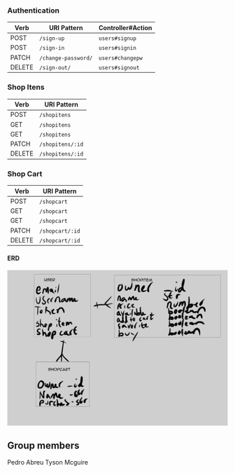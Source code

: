 ### Authentication

| Verb   | URI Pattern            | Controller#Action |
|--------|------------------------|-------------------|
| POST   | `/sign-up`             | `users#signup`    |
| POST   | `/sign-in`             | `users#signin`    |
| PATCH  | `/change-password/` | `users#changepw`  |
| DELETE | `/sign-out/`        | `users#signout`   |


### Shop Itens
| Verb   | URI Pattern            | 
|--------|------------------------|
| POST   | `/shopitens`            |
| GET   | `/shopitens`             |
| GET   | `/shopitens`             |
| PATCH  | `/shopitens/:id`    |
| DELETE | `/shopitens/:id`           |

### Shop Cart
| Verb   | URI Pattern            | 
|--------|------------------------|
| POST   | `/shopcart`            |
| GET   | `/shopcart`             |
| GET   | `/shopcart`             |
| PATCH  | `/shopcart/:id`    |
| DELETE | `/shopcart/:id`           |


#### ERD

![](./planning/ERD/ERD.jpg)


## Group members

Pedro Abreu
Tyson Mcguire